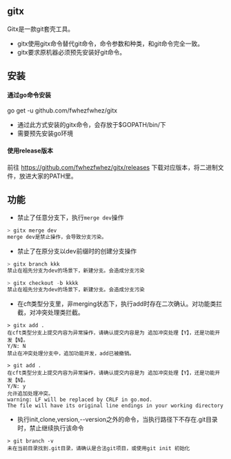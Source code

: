 ## gitx
Gitx是一款git套壳工具。

- gitx使用gitx命令替代git命令，命令参数和种类，和git命令完全一致。
- gitx要求原机器必须预先安装好git命令。

## 安装
#### 通过go命令安装
go get -u github.com/fwhezfwhez/gitx

- 通过此方式安装的gitx命令，会存放于$GOPATH/bin/下
- 需要预先安装go环境

#### 使用release版本
前往 https://github.com/fwhezfwhez/gitx/releases 下载对应版本，将二进制文件，放进大家的PATH里。


## 功能

- 禁止了任意分支下，执行`merge dev`操作
```go
> gitx merge dev
merge dev是禁止操作，会导致分支污染。
```

- 禁止了在原分支以dev前缀时的创建分支操作
```go
> gitx branch kkk
禁止在祖先分支为dev的场景下，新建分支。会造成分支污染

> gitx checkout -b kkkk
禁止在祖先分支为dev的场景下，新建分支。会造成分支污染
```

- 在cft类型分支里，非merging状态下，执行add时存在二次确认。对功能类拦截，对冲突处理类拦截。
```
> gitx add .
在cft类型分支上提交内容为异常操作，请确认提交内容是为 追加冲突处理【Y】，还是功能开发【N】。
Y/N: N
禁止在冲突处理分支中，追加功能开发，add已被撤销。

> git add .
在cft类型分支上提交内容为异常操作，请确认提交内容是为 追加冲突处理【Y】，还是功能开发【N】。
Y/N: y
允许追加处理冲突。
warning: LF will be replaced by CRLF in go.mod.
The file will have its original line endings in your working directory

```

- 执行init,clone,version,--version之外的命令，当执行路径下不存在.git目录时，禁止继续执行该命令
```
> git branch -v
未在当前目录找到.git目录，请确认是合法git项目，或使用git init 初始化
```
